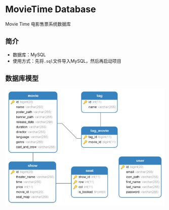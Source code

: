 # MovieTime Database

Movie Time 电影售票系统数据库

## 简介
- 数据库：MySQL
- 使用方式：先将`.sql`文件导入MySQL，然后再启动项目

## 数据库模型

![img](images/model.png)

